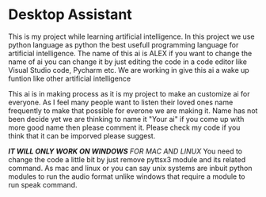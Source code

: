 # Desktop Assistant
This is my project while learning artificial intelligence. In this project we use python language as python the best usefull programming language for artificial intelligence. The name of this ai is ALEX if you want to change the name of ai you can change it by just editing the code in a code editor like Visual Studio code, Pycharm etc. We are working in give this ai a wake up funtion like other artificial intelligence

This ai is in making process as it is my project to make an customize ai for everyone.
As I feel many people want to listen their loved ones name frequently to make that possible for everone we are making it.
Name has not been decide yet we are thinking to name it "Your ai" if you come up with more good name then please comment it.
Please check my code if you think that it can be imporved please suggest.

***IT WILL ONLY WORK ON WINDOWS***
*FOR MAC AND LINUX*
You need to change the code a little bit by just remove pyttsx3 module and its related command.
As mac and linux or you can say unix systems are inbuit python modules to run the audio format unlike windows that require a module to run speak command.

